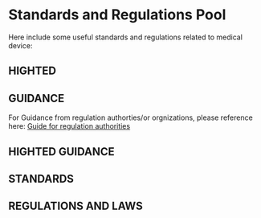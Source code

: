 # Standards and Regulations Pool
Here include some useful standards and regulations related to medical device:

## HIGHTED

## GUIDANCE
For Guidance from regulation authorties/or orgnizations, please reference here:
[Guide for regulation authorities](https://github.com/DIJUNLIAO/RykLiaoStandardPool.github.io/blob/main/Guidances/GuidanceGuide.md)

## HIGHTED GUIDANCE

## STANDARDS

## REGULATIONS AND LAWS
